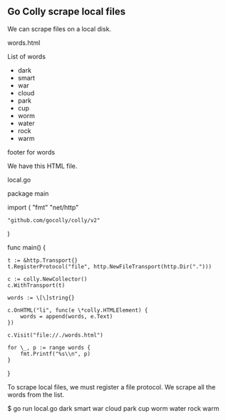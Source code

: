 ## Go Colly scrape local files

We can scrape files on a local disk.

words.html

<!DOCTYPE html>
<html lang="en">
<head>
    <meta charset="UTF-8">
    <title>Document title</title>
</head>
<body>
<p>List of words</p>
<ul>
    <li>dark</li>
    <li>smart</li>
    <li>war</li>
    <li>cloud</li>
    <li>park</li>
    <li>cup</li>
    <li>worm</li>
    <li>water</li>
    <li>rock</li>
    <li>warm</li>
</ul>
<footer>footer for words</footer>
</body>
</html>

We have this HTML file.

local.go

package main

import (
    "fmt"
    "net/http"

    "github.com/gocolly/colly/v2"
)

func main() {

    t := &http.Transport{}
    t.RegisterProtocol("file", http.NewFileTransport(http.Dir(".")))

    c := colly.NewCollector()
    c.WithTransport(t)

    words := \[\]string{}

    c.OnHTML("li", func(e \*colly.HTMLElement) {
        words = append(words, e.Text)
    })

    c.Visit("file://./words.html")

    for \_, p := range words {
        fmt.Printf("%s\\n", p)
    }
}

To scrape local files, we must register a file protocol. We scrape all the words from the list.

$ go run local.go
dark
smart
war
cloud
park
cup
worm
water
rock
warm
